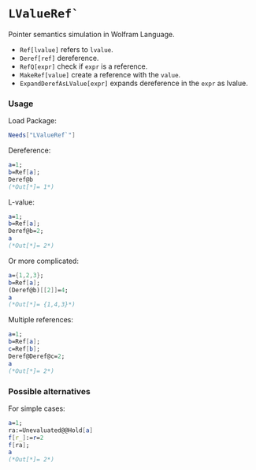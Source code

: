 # ``LValueRef` ``

Pointer semantics simulation in Wolfram Language.

* `Ref[lvalue]` refers to `lvalue`.
* `Deref[ref]` dereference.
* `RefQ[expr]` check if `expr` is a reference.
* `MakeRef[value]` create a reference with the `value`.
* `ExpandDerefAsLValue[expr]` expands dereference in the `expr` as lvalue.

### Usage

Load Package:

```mathematica
Needs["LValueRef`"]
```

Dereference:

```mathematica
a=1;
b=Ref[a];
Deref@b
(*Out[*]= 1*)
```

L-value:

```mathematica
a=1;
b=Ref[a];
Deref@b=2;
a
(*Out[*]= 2*)
```

Or more complicated:

```mathematica
a={1,2,3};
b=Ref[a];
(Deref@b)[[2]]=4;
a
(*Out[*]= {1,4,3}*)
```

Multiple references:

```mathematica
a=1;
b=Ref[a];
c=Ref[b];
Deref@Deref@c=2;
a
(*Out[*]= 2*)
```

### Possible alternatives

For simple cases:

```mathematica
a=1;
ra:=Unevaluated@@Hold[a]
f[r_]:=r=2
f[ra];
a
(*Out[*]= 2*)
```
